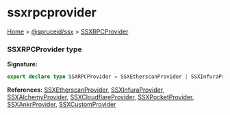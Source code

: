 # ssxrpcprovider

[Home](https://github.com/spruceid/ssx/blob/main/documentation/reference/ssx-sdk/index.md) > [@spruceid/ssx](./) > [SSXRPCProvider](ssx.ssxrpcprovider.md)

### SSXRPCProvider type

**Signature:**

```typescript
export declare type SSXRPCProvider = SSXEtherscanProvider | SSXInfuraProvider | SSXAlchemyProvider | SSXCloudflareProvider | SSXPocketProvider | SSXAnkrProvider | SSXCustomProvider;
```

**References:** [SSXEtherscanProvider](ssx.ssxetherscanprovider.md), [SSXInfuraProvider](ssx.ssxinfuraprovider.md), [SSXAlchemyProvider](ssx.ssxalchemyprovider.md), [SSXCloudflareProvider](ssx.ssxcloudflareprovider.md), [SSXPocketProvider](ssx.ssxpocketprovider.md), [SSXAnkrProvider](ssx.ssxankrprovider.md), [SSXCustomProvider](ssx.ssxcustomprovider.md)
